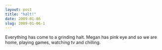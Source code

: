 ```yaml
---
layout: post
title: "halt!"
date: 2009-01-06
slug: 2009-01-06-1
---
```


Everything has come to a grinding halt.  Megan has pink eye and so we are home, playing games, watching tv and chilling.  
